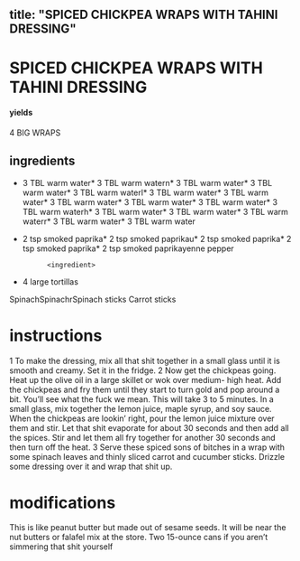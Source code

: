 

	
title: "SPICED CHICKPEA WRAPS WITH TAHINI DRESSING"
---
# SPICED CHICKPEA WRAPS WITH TAHINI DRESSING
#### yields
4 BIG WRAPS
## ingredients
* 3 TBL warm water* 3 TBL warm watern* 3 TBL warm water* 3 TBL warm water* 3 TBL warm waterl* 3 TBL warm water* 3 TBL warm water* 3 TBL warm water* 3 TBL warm water* 3 TBL warm water* 3 TBL warm waterh* 3 TBL warm water* 3 TBL warm water* 3 TBL warm waterr* 3 TBL warm water* 3 TBL warm water
* 2 tsp smoked paprika* 2 tsp smoked paprikau* 2 tsp smoked paprika* 2 tsp smoked paprika* 2 tsp smoked paprikayenne pepper

			<ingredient>
* 4 large tortillas

SpinachSpinachrSpinach sticks</item>
				<key>Carrot sticks</key>


# instructions
1 To make the dressing, mix all that shit together in a small glass until it is smooth and
creamy. Set it in the fridge.
2 Now get the chickpeas going. Heat up the olive oil in a large skillet or wok over medium-
high heat. Add the chickpeas and fry them until they start to turn gold and pop around a bit.
You’ll see what the fuck we mean. This will take 3 to 5 minutes. In a small glass, mix together
the lemon juice, maple syrup, and soy sauce. When the chickpeas are lookin’ right, pour the
lemon juice mixture over them and stir. Let that shit evaporate for about 30 seconds and then
add all the spices. Stir and let them all fry together for another 30 seconds and then turn off
the heat.
3 Serve these spiced sons of bitches in a wrap with some spinach leaves and thinly sliced carrot
and cucumber sticks. Drizzle some dressing over it and wrap that shit up.

# modifications

This is like peanut butter but made out of sesame seeds. It will be near the nut butters or falafel mix at the store.
 Two 15-ounce cans if you aren’t simmering that shit yourself
	

